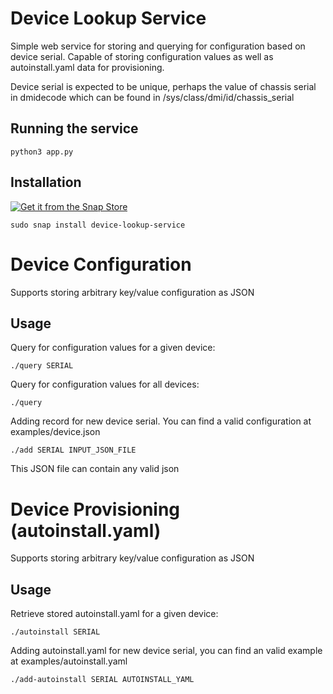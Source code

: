 # Device Lookup Service

Simple web service for storing and querying for configuration 
based on device serial. Capable of storing configuration values
as well as autoinstall.yaml data for provisioning.

Device serial is expected to be unique, perhaps the value of chassis serial 
in dmidecode which can be found in /sys/class/dmi/id/chassis_serial

## Running the service 
```
python3 app.py
```

## Installation

[![Get it from the Snap Store](https://snapcraft.io/en/dark/install.svg)](https://snapcraft.io/device-lookup-service)

```
sudo snap install device-lookup-service
```

# Device Configuration
Supports storing arbitrary key/value configuration as JSON

## Usage

Query for configuration values for a given device:
```
./query SERIAL
```

Query for configuration values for all devices:
```
./query
```

Adding record for new device serial. You can find a valid configuration at examples/device.json
```
./add SERIAL INPUT_JSON_FILE
```
This JSON file can contain any valid json

# Device Provisioning (autoinstall.yaml)
Supports storing arbitrary key/value configuration as JSON

## Usage

Retrieve stored autoinstall.yaml for a given device:
```
./autoinstall SERIAL
```

Adding autoinstall.yaml for new device serial, you can find an valid example at examples/autoinstall.yaml
```
./add-autoinstall SERIAL AUTOINSTALL_YAML
```
